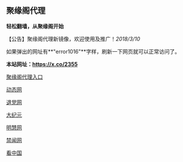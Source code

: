 ## **聚缘阁代理**

**轻松翻墙，从聚缘阁开始**

【公告】聚缘阁代理新镜像，欢迎使用及推广！_2018/3/10_

如果弹出的网址有**"error1016"**字样，刷新一下网页就可以正常访问了。

**本站网址：https://x.co/2355**

 

[聚缘阁代理入口](http://fym.fs32.tk/)

 [动态网](http://e3.99emd.com/?id=7365)

 [退党网](http://e3.99emd.com/?id=8)

 [大纪元](http://e3.99emd.com/?id=7)

 [明慧网](http://e3.99emd.com/?id=3)

 [禁闻网](http://e3.99emd.com/?id=16)

 [看中国](http://e3.99emd.com/?id=11)










